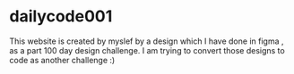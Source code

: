 # dailycode001

This website is created by myslef by a design which I have done in figma , as a part 100 day design challenge.
I am trying to convert those designs to code as another challenge :)  
